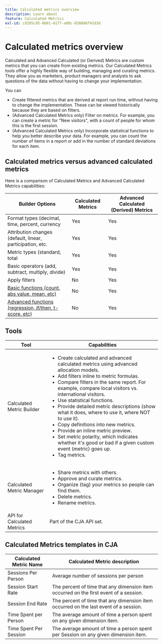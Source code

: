 ```yaml
---
title: Calculated metrics overview
description: Learn about
feature: Calculated Metrics
exl-id: c9205c95-8b01-4177-a89c-038886f41d3d
---
```

# Calculated metrics overview

Calculated and Advanced Calculated (or Derived) Metrics are custom metrics that you can create from existing metrics. Our Calculated Metrics tools offer a highly flexible way of building, managing and curating metrics. They allow you as marketers, product managers and analysts to ask questions of the data without having to change your implementation.

You can

* Create filtered metrics that are derived at report run time, without having to change the implementation. These can be viewed historically because they are based on filters.
* (Advanced Calculated Metrics only) Filter on metrics. For example, you can create a metric for "New visitors", with a count of people for whom this is the first session.
* (Advanced Calculated Metrics only) Incorporate statistical functions to help you better describe your data. For example, you can count the number of items in a report or add in the number of standard deviations for each item.

## Calculated metrics versus advanced calculated metrics

Here is a comparison of Calculated Metrics and Advanced Calculated Metrics capabilities: 

|  Builder Options  | Calculated Metrics  | Advanced Calculated (Derived) Metrics  |
|---|---|---|
| Format types (decimal, time, percent, currency  | Yes  | Yes  |
| Attribution changes (default, linear, participation, etc.  | Yes  | Yes  |
| Metric types (standard, total | Yes  | Yes  |
|  Basic operators (add, subtract, multiply, divide)  | Yes  | Yes  |
| Apply filters | No  | Yes  |
| [Basic functions (count, abs value, mean, etc)](/help/components/calc-metrics/cm-functions.md)  | No  | Yes  |
| [Advanced functions (regression, if/then, t-score, etc)](/help/components/calc-metrics/cm-adv-functions.md)  | No  | Yes  |

## Tools

| Tool | Capabilities |
|--- |--- |
|Calculated Metric Builder|<ul><li>Create calculated and advanced calculated metrics using advanced allocation models.</li><li>Add filters inline to metric formulas.</li><li>Compare filters in the same report. For example, compare local visitors vs. international visitors.</li><li>Use statistical functions.</li><li> Provide detailed metric descriptions (show what it does, where to use it, where NOT to use it).</li><li>Copy definitions into new metrics.</li><li>Provide an inline metric preview.</li><li>Set metric polarity, which indicates whether it's good or bad if a given custom event (metric) goes up.</li><li>Tag metrics.</li></ul>|
|Calculated Metric Manager|<ul><li>Share metrics with others.</li><li>Approve and curate metrics.</li><li>Organize (tag) your metrics so people can find them.</li><li>Delete metrics.</li><li>Rename metrics.</li></ul>|
|API for Calculated Metrics|Part of the CJA API set.|

## Calculated Metrics templates in CJA

| Calculated Metric Name | Calculated Metric description |
| --- | --- |
| Sessions Per Person | Average number of sessions per person |
| Session Start Rate | The percent of time that any dimension item occurred on the first event of a session. |
| Session End Rate | The percent of time that any dimension item occurred on the last event of a session. |
| Time Spent per Person | The average amount of time a person spent on any given dimension item. |
| Time Spent Per Session | The average amount of time a person spent per Session on any given dimension item. |
